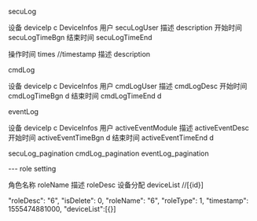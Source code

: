 <!-- loggers -->



secuLog

设备 deviceIp c DeviceInfos
用户 secuLogUser 
描述  description
开始时间  secuLogTimeBgn
结束时间 secuLogTimeEnd



操作时间 times    //timestamp
描述 description


cmdLog

设备  deviceIp c DeviceInfos
用户 cmdLogUser 
描述  cmdLogDesc 
开始时间  cmdLogTimeBgn d
结束时间 cmdLogTimeEnd d

eventLog

设备 deviceIp c DeviceInfos
用户 activeEventModule
描述 activeEventDesc 
开始时间 activeEventTimeBgn d 
结束时间  activeEventTimeEnd d




secuLog_pagination
cmdLog_pagination
eventLog_pagination













--- role setting

 <!-- roleType: '0' 用户级别    1 设备权限 -->

角色名称 roleName
描述 roleDesc
设备分配 deviceList  //[{id}]



"roleDesc": "6",
"isDelete": 0,
"roleName": "6",
"roleType": 1,
"timestamp": 1555474881000,
"deviceList":[{}]
